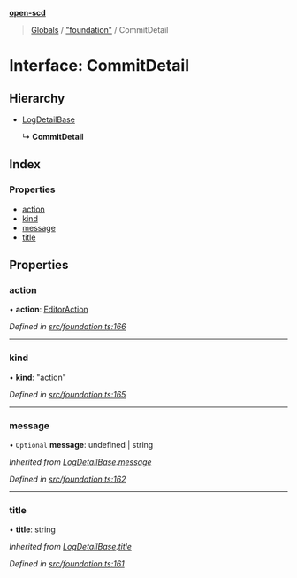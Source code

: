 **[open-scd](../README.md)**

> [Globals](../globals.md) / ["foundation"](../modules/_foundation_.md) / CommitDetail

# Interface: CommitDetail

## Hierarchy

* [LogDetailBase](_foundation_.logdetailbase.md)

  ↳ **CommitDetail**

## Index

### Properties

* [action](_foundation_.commitdetail.md#action)
* [kind](_foundation_.commitdetail.md#kind)
* [message](_foundation_.commitdetail.md#message)
* [title](_foundation_.commitdetail.md#title)

## Properties

### action

•  **action**: [EditorAction](../modules/_foundation_.md#editoraction)

*Defined in [src/foundation.ts:166](https://github.com/openscd/open-scd/blob/12e7252/src/foundation.ts#L166)*

___

### kind

•  **kind**: \"action\"

*Defined in [src/foundation.ts:165](https://github.com/openscd/open-scd/blob/12e7252/src/foundation.ts#L165)*

___

### message

• `Optional` **message**: undefined \| string

*Inherited from [LogDetailBase](_foundation_.logdetailbase.md).[message](_foundation_.logdetailbase.md#message)*

*Defined in [src/foundation.ts:162](https://github.com/openscd/open-scd/blob/12e7252/src/foundation.ts#L162)*

___

### title

•  **title**: string

*Inherited from [LogDetailBase](_foundation_.logdetailbase.md).[title](_foundation_.logdetailbase.md#title)*

*Defined in [src/foundation.ts:161](https://github.com/openscd/open-scd/blob/12e7252/src/foundation.ts#L161)*
